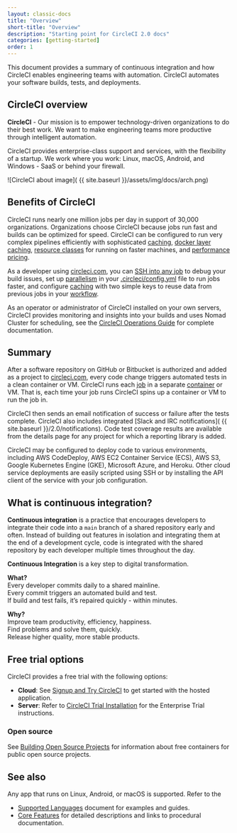 ```yaml
---
layout: classic-docs
title: "Overview"
short-title: "Overview"
description: "Starting point for CircleCI 2.0 docs"
categories: [getting-started]
order: 1
---
```


This document provides a summary of continuous integration and how CircleCI enables engineering teams with automation. CircleCI automates your software builds, tests, and deployments.

## CircleCI overview

**CircleCI** - Our mission is to empower technology-driven organizations to do their best work. We want to make engineering teams more productive through intelligent automation.

CircleCI provides enterprise-class support and services, with the flexibility of a startup.
We work where you work: Linux, macOS, Android, and Windows - SaaS or behind your firewall.

![CircleCI about image]( {{ site.baseurl }}/assets/img/docs/arch.png)

## Benefits of CircleCI

CircleCI runs nearly one million jobs per day in support of 30,000 organizations. Organizations choose CircleCI because jobs run fast and builds can be optimized for speed. CircleCI can be configured to run very complex pipelines efficiently with sophisticated [caching]({{site.baseurl}}/2.0/caching/), [docker layer caching]({{site.baseurl}}/2.0/docker-layer-caching/), [resource classes]({{site.baseurl}}/2.0/optimizations/#resource-class) for running on faster machines, and [performance pricing](https://circleci.com/pricing/usage/). 

As a developer using [circleci.com](https://circleci.com), you can [SSH into any job]({{site.baseurl}}/2.0/ssh-access-jobs/) to debug your build issues, set up [parallelism]({{site.baseurl}}/2.0/parallelism-faster-jobs/) in your [.circleci/config.yml]({{site.baseurl}}/2.0/configuration-reference/) file to run jobs faster, and configure [caching]({{site.baseurl}}/2.0/caching/) with two simple keys to reuse data from previous jobs in your [workflow]({{site.baseurl}}/2.0/workflows/).

As an operator or administrator of CircleCI installed on your own servers, CircleCI provides monitoring and insights into your builds and uses Nomad Cluster for scheduling, see the [CircleCI Operations Guide]({{site.baseurl}}/2.0/circleci-ops-guide-v2-17.pdf) for complete documentation.

## Summary

After a software repository on GitHub or Bitbucket is authorized and added as a project to [circleci.com](https://circleci.com), every code change triggers automated tests in a clean container or VM. CircleCI runs each [job]({{site.baseurl}}/2.0/glossary/#job) in a separate [container]({{site.baseurl}}/2.0/glossary/#container) or VM. That is, each time your job runs CircleCI spins up a container or VM to run the job in.

CircleCI then sends an email notification of success or failure after the tests complete. CircleCI also includes integrated [Slack and IRC notifications]( {{ site.baseurl }}/2.0/notifications). Code test coverage results are available from the details page for any project for which a reporting library is added.

CircleCI may be configured to deploy code to various environments, including AWS CodeDeploy, AWS EC2 Container Service (ECS), AWS S3, Google Kubernetes Engine (GKE), Microsoft Azure, and Heroku. Other cloud service deployments are easily scripted using SSH or by installing the API client of the service with your job configuration.

## What is continuous integration?

**Continuous integration** is a practice that encourages developers to integrate their code into a `main` branch of a shared repository early and often. Instead of building out features in isolation and integrating them at the end of a development cycle, code is integrated with the shared repository by each developer multiple times throughout the day.

**Continuous Integration** is a key step to digital transformation.

**What?**    
Every developer commits daily to a shared mainline.  
Every commit triggers an automated build and test.  
If build and test fails, it’s repaired quickly - within minutes.  

**Why?**    
Improve team productivity, efficiency, happiness.  
Find problems and solve them, quickly.  
Release higher quality, more stable products.  


## Free trial options

CircleCI provides a free trial with the following options:

- **Cloud**: See [Signup and Try CircleCI]({{site.baseurl}}/2.0/first-steps/) to get started with the hosted application.
- **Server**: Refer to [CircleCI Trial Installation]({{site.baseurl}}/2.0/single-box/) for the Enterprise Trial instructions.

### Open source

See [Building Open Source Projects]({{site.baseurl}}/2.0/oss/) for information about free containers for public open source projects. 

## See also

Any app that runs on Linux, Android, or macOS is supported. Refer to the 
- [Supported Languages]({{site.baseurl}}/2.0/demo-apps/) document for examples and guides.
- [Core Features]({{site.baseurl}}/2.0/features/) for detailed descriptions and links to procedural documentation.

